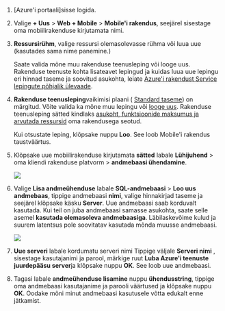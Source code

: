 1. [Azure'i portaali]sisse logida.

2. Valige **+ Uus** > **Web + Mobile** > **Mobile'i rakendus**, seejärel sisestage oma mobiilirakenduse kirjutamata nimi.

3. **Ressursirühm**, valige ressursi olemasolevasse rühma või luua uue (kasutades sama nime panemine.) 
 
    Saate valida mõne muu rakenduse teenusleping või looge uus. Rakenduse teenuste kohta lisateavet lepingud ja kuidas luua uue lepingu eri hinnad taseme ja soovitud asukohta, leiate [Azure'i rakendust Service lepingute põhjalik ülevaade](../articles/app-service/azure-web-sites-web-hosting-plans-in-depth-overview.md).

4. **Rakenduse teenusleping**vaikimisi plaani ( [Standard taseme](https://azure.microsoft.com/pricing/details/app-service/)) on märgitud. Võite valida ka mõne muu lepingu või [looge uus](../app-service/azure-web-sites-web-hosting-plans-in-depth-overview.md#create-an-app-service-plan). Rakenduse teenusleping sätted kindlaks [asukoht, funktsioonide maksumus ja arvutada ressursid](https://azure.microsoft.com/pricing/details/app-service/) oma rakendusega seotud. 

    Kui otsustate leping, klõpsake nuppu **Loo**. See loob Mobile'i rakendus taustväärtus. 
    
6. Klõpsake uue mobiilirakenduse kirjutamata **sätted** labale **Lühijuhend** > oma kliendi rakenduse platvorm > **andmebaasi ühendamine**. 

    ![](./media/app-service-mobile-dotnet-backend-create-new-service/dotnet-backend-create-data-connection.png)

7. Valige **Lisa andmeühenduse** labale **SQL-andmebaasi** > **Loo uus andmebaas**, tippige andmebaasi **nimi**, valige hinnakirjad taseme ja seejärel klõpsake käsku **Server**.  Uue andmebaasi saab korduvalt kasutada. Kui teil on juba andmebaasi samasse asukohta, saate selle asemel **kasutada olemasoleva andmebaasiga**. Läbilaskevõime kulud ja suurem latentsus pole soovitatav kasutada mõnda muusse andmebaasi.
 
    ![](./media/app-service-mobile-dotnet-backend-create-new-service/dotnet-backend-create-db.png)

8. **Uue serveri** labale kordumatu serveri nimi Tippige väljale **Serveri nimi** , sisestage kasutajanimi ja parool, märkige ruut **Luba Azure'i teenuste juurdepääsu server**ja klõpsake nuppu **OK**. See loob uue andmebaasi.

9. Tagasi labale **andmeühenduse lisamine** nuppu **ühendusstring**, tippige oma andmebaasi kasutajanime ja parooli väärtused ja klõpsake nuppu **OK**. Oodake mõni minut andmebaasi kasutusele võtta edukalt enne jätkamist.

<!-- URLs. -->
[Azure'i portaal]: https://portal.azure.com/

